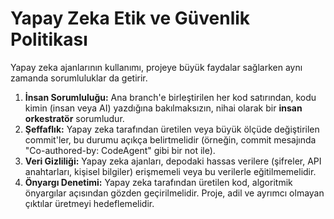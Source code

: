 # Yapay Zeka Etik ve Güvenlik Politikası

Yapay zeka ajanlarının kullanımı, projeye büyük faydalar sağlarken aynı zamanda sorumluluklar da getirir.

1.  **İnsan Sorumluluğu:** Ana branch'e birleştirilen her kod satırından, kodu kimin (insan veya AI) yazdığına bakılmaksızın, nihai olarak bir **insan orkestratör** sorumludur.
2.  **Şeffaflık:** Yapay zeka tarafından üretilen veya büyük ölçüde değiştirilen commit'ler, bu durumu açıkça belirtmelidir (örneğin, commit mesajında "Co-authored-by: CodeAgent" gibi bir not ile).
3.  **Veri Gizliliği:** Yapay zeka ajanları, depodaki hassas verilere (şifreler, API anahtarları, kişisel bilgiler) erişmemeli veya bu verilerle eğitilmemelidir.
4.  **Önyargı Denetimi:** Yapay zeka tarafından üretilen kod, algoritmik önyargılar açısından gözden geçirilmelidir. Proje, adil ve ayrımcı olmayan çıktılar üretmeyi hedeflemelidir.
